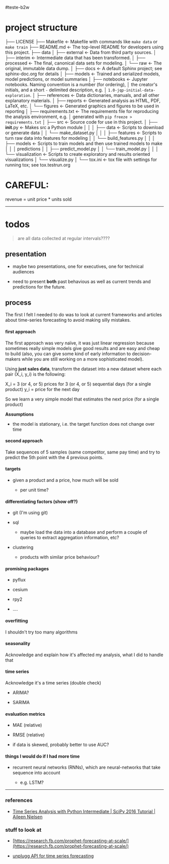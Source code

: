 #teste-b2w

# project structure

├── LICENSE
├── Makefile           <- Makefile with commands like `make data` or `make train`
├── README.md          <- The top-level README for developers using this project.
├── data
│   ├── external       <- Data from third party sources.
│   ├── interim        <- Intermediate data that has been transformed.
│   ├── processed      <- The final, canonical data sets for modeling.
│   └── raw            <- The original, immutable data dump.
│
├── docs               <- A default Sphinx project; see sphinx-doc.org for details
│
├── models             <- Trained and serialized models, model predictions, or model summaries
│
├── notebooks          <- Jupyter notebooks. Naming convention is a number (for ordering),
│                         the creator's initials, and a short `-` delimited description, e.g.
│                         `1.0-jqp-initial-data-exploration`.
│
├── references         <- Data dictionaries, manuals, and all other explanatory materials.
│
├── reports            <- Generated analysis as HTML, PDF, LaTeX, etc.
│   └── figures        <- Generated graphics and figures to be used in reporting
│
├── requirements.txt   <- The requirements file for reproducing the analysis environment, e.g.
│                         generated with `pip freeze > requirements.txt`
│
├── src                <- Source code for use in this project.
│   ├── __init__.py    <- Makes src a Python module
│   │
│   ├── data           <- Scripts to download or generate data
│   │   └── make_dataset.py
│   │
│   ├── features       <- Scripts to turn raw data into features for modeling
│   │   └── build_features.py
│   │
│   ├── models         <- Scripts to train models and then use trained models to make
│   │   │                 predictions
│   │   ├── predict_model.py
│   │   └── train_model.py
│   │
│   └── visualization  <- Scripts to create exploratory and results oriented visualizations
│       └── visualize.py
│
└── tox.ini            <- tox file with settings for running tox; see tox.testrun.org

# CAREFUL:

revenue = unit price * units sold

----------------

# todos

> are all data collected at regular intervals????

## presentation

- maybe two presentations, one for executives, one for technical audiences

- need to present **both** past behavious as well as current trends and predictions for the future.

## process

The first I felt I needed to do was to look at current frameworks and articles about time-series forecasting to avoid making silly mistakes.


#### first approach

The first approach was very naïve, it was just linear regression because sometimes really simple models give good results and are easy and cheap to build (also, you can give some kind of early information to decision-makers while you are still working on a more sophisticated model).

Using **just sales data**, transform the dataset into a new dataset where each pair (X_i, y_i) is the following:

X_i = 3 (or 4, or 5) prices for 3 (or 4, or 5) sequential days (for a single product)
y_i = price for the next day

So we learn a very simple model that estimates the next price (for a single product)

**Assumptions**

- the model is stationary, i.e. the target function does not change over time


#### second approach

Take sequences of 5 samples (same competitor, same pay time) and try to predict the 5th point with the 4 previous points.

#### targets

- given a product and a price, how much will be sold
 
  - per unit time?

#### differentiating factors (show off?)

 - git (I'm using git)

 - sql

   - maybe load the data into a database and perform a couple of queries to extract aggregation information, etc?

 - clustering

   - products with similar price behaviour?


#### promising packages

- pyflux

- cesium

- rpy2

 - ....

#### overfitting

I shouldn't try too many algorithms

#### seasonality

Acknowledge and explain how it's affected my analysis, what I did to handle that

#### time series

Acknowledge it's a time series (double check)

- ARIMA?

- SARIMA

#### evaluation metrics

 - MAE (relative)

 - RMSE (relative)

- if data is skewed, probably better to use AUC?


#### things I would do if I had more time

- recurrent neural networks (RNNs), which are neural-networks that take sequence into account

  - e.g. LSTM?


------

### references

- [Time Series Analysis with Python Intermediate | SciPy 2016 Tutorial | Aileen Nielsen](https://www.youtube.com/watch?v=JNfxr4BQrLk)

### stuff to look at

- [https://research.fb.com/prophet-forecasting-at-scale/](https://research.fb.com/prophet-forecasting-at-scale/)

- [unplugg API for time series forecasting](http://unplu.gg/test_api.html)